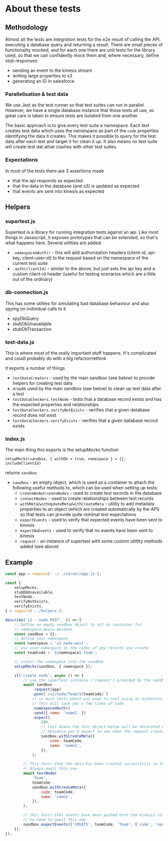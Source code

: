# About these tests

## Methodology

Almost all the tests are integration tests for the e2e result of calling the API, executing a database query and returning a result. There are small pieces of functionality mocked, and for each one there are unit tests for the library used, so that we can confidently mock them and, where necessary, define stub responses:

-   sending an event to the kinesis stream
-   writing large properties to s3
-   generating an ID in salesforce

### Parallelisation & test data

We use Jest as the test runner so that test suites can run in parallel. However, we have a single database instance that these tests all use, so great care is taken to ensure tests are isolated from one another.

The basic approach is to give every test suite a namespace. Each test creates test data which uses the namespace as part of the `code` properties identifying the data it creates. This makes it possible to query for the test data after each test and target it for clean it up. It also means no test suite will create test dat athat clashes with other test suites.

### Expectations

In most of the tests there are 3 assertions made

-   that the api responds as expected
-   that the data in the database (and s3) is updated as expected
-   that events are sent into kinesis as expected

## Helpers

### supertest.js

Supertest is a library for running integration tests against an api. Like most things in Javascript, it exposes prototypes that can be extended, so that's what happens here. Several utilities are added:

-   `.namespacedAuth()` - this will add authorization headers (client-id, api-key, client-user-id) to the request based on the namespace of the current test suite
-   `.auth(clientId)` - similar to the above, but just sets the api key and a custom client-id header (useful for testing scenarios which are a little out of the ordinary)

### db-connection.js

This has some utilties for simulating bad database behaviour and also spying on individual calls to it

-   spyDbQuery
-   stubDbUnavailable
-   stubDbTransaction

### test-data.js

This is where most of the really important stuff happens. It's complicated and coudl probably do with a big refactor/rethink

It exports a number of things

-   `testDataCreators` - used by the main sandbox (see below) to provide helpers for creating test data
-   `dropDb` used by the main sandbox (see below) to clean up test data after a test
-   `testDataCheckers.testNode` - tests that a database record exists and has the expected properties and relationships
-   `testDataCheckers.verifyNotExists` - verifies that a given database record does not exist
-   `testDataCheckers.verifyExists` - verifies that a given database record exists

### index.js

The main thing this exports is the setupMocks function

`setupMocks(sandbox, { withDb = true, namespace } = {}, includeClientId)`

returns `sandbox`

-   `sandbox` - an empty object, which is used as a container to attach the following useful methods to, which can be used when setting up tests:
    -   `createNode`/`createNodes` - used to create test records in the database
    -   `connectNodes` - used to create relationships between test records
    -   `withMeta`/`withUpdateMeta`/`withCreateMeta` - utility to add metadata properties to an object (which are created automatically by the API) so that tests can provide quite minimal test expectations
    -   `expectEvents` - used to verify that expected events have been sent to kinesis
    -   `expectNoEvents` - used to verify that no events have been sent to kinesis
    -   `request` - an instance of supertest with some custom utitlity methods added (see above)

## Example

```js
const app = require('../../server/app.js');

const {
	setupMocks,
	stubDbUnavailable,
	testNode,
	verifyNotExists,
	verifyExists,
} = require('../helpers');

describe('v2 - node POST', () => {
	// Define an empty sandbox object to act as container for
	// namespace-aware methods
	const sandbox = {};
	// define your namespace
	const namespace = 'v2-node-post';
	// use your namespace in the codes of any records you create
	const teamCode = `${namespace}-team`;

	// inject the namespace into the sandbox
	setupMocks(sandbox, { namespace });

	it('create node', async () => {
		// use the supertest instance ('request') provided by the sandbox
		await sandbox
			.request(app)
			.post(`/v2/node/Team/${teamCode}`)
			// in most tests where you wnat to test using an authenticated user
			// this will save you a few lines of code
			.namespacedAuth()
			.send({ name: 'name1' })
			.expect(
				200,
				// this means the test object below will be decorated with the
				// metadata you'd expect to see when the request creates a record
				sandbox.withCreateMeta({
					code: teamCode,
					name: 'name1',
				}),
			);

		// This tests that the data has been created successfully in the database
		// Always await this one
		await testNode(
			'Team',
			teamCode,
			sandbox.withCreateMeta({
				code: teamCode,
				name: 'name1',
			}),
		);

		// this tests that events have been pushed onto the kinesis stream
		// no need to await this one
		sandbox.expectEvents(['CREATE', teamCode, 'Team', ['code', 'name']]);
	});
});
```
